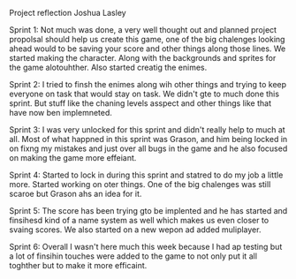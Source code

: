 Project reflection
Joshua Lasley

Sprint 1: Not much was done, a very well thought out and planned project propolsal should help us create this game, one of the big chalenges looking ahead would to be saving your score and other things along those lines. We started making the character. Along with the backgrounds and sprites for the game alotouhther. Also started creatig the enimes.

Sprint 2: I tried to finsh the enimes along wih other things and trying to keep everyone on task that would stay on task. We didn't gte to much done this sprint. But stuff like the chaning levels asspect and other things like that have now ben implemneted.

Sprint 3: I was very unlocked for this sprint and didn't really help to much at all. Most of what happned in this sprint was Grason, and him being locked in on fixng my mistakes and just over all bugs in the game and he also focused on making the game more effeiant.

Sprint 4: Started to lock in during this sprint and statred to do my job a little more. Started working on oter things. One of the big chalenges was still scaroe but Grason ahs an idea for it.

Sprint 5: The score has been trying gto be implented and he has started and finsihesd kind of a name system as well which makes us even closer to svaing scores. We also started on a new wepon ad added muliplayer.

Sprint 6: Overall I wasn't here much this week because I had ap testing but a lot of finsihin touches were added to the game to not only put it all toghther but to make it more efficaint.

